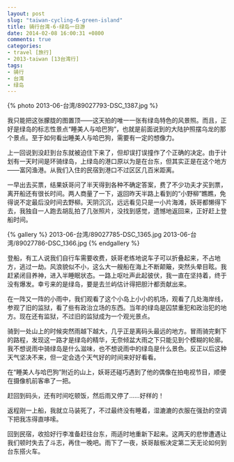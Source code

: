 ```yaml
---
layout: post
slug: "taiwan-cycling-6-green-island"
title: 骑行台湾-6-绿岛一日游
date: 2014-02-08 16:00:31 +0800
comments: true
categories:
- travel [旅行]
- 2013-taiwan [13台湾行]
tags:
- 骑行
- 台湾
- 绿岛
---
```


{% photo 2013-06-台湾/89027793-DSC_1387.jpg %}

我只能把这张朦胧的图置顶——这天拍的唯一一张有绿岛特色的风景照。而且，正好是绿岛的标志性景点“睡美人与哈巴狗”，也就是前面说到的大陆护照摆乌龙的那个景点。至于如何看出睡美人与哈巴狗，需要有一定的想像力。

上一回说到没赶到台东就被迫住下来了，但却误打误撞作了个正确的决定。由于计划有一天时间是环骑绿岛，上绿岛的港口原以为是在台东，但其实正是在这个地方——富冈渔港。从我们入住的民宿到港口不过区区几百米距离。

一早出去买票，结果妖哥问了半天得到各种不确定答案，费了不少功夫才买到票，离开船还有很长时间。两人商量了一下，返回昨天半路上看到的“小野柳”瞧瞧，免得说不定最后没时间去野柳。天阴沉沉，远远看见只是一小片海滩，妖哥都懒得下去，我独自一人跑去胡乱拍了几张照片，没找到感觉，遗憾地返回来，正好赶上登船时间。

<!-- more -->

{% gallery %}
2013-06-台湾/89027785-DSC_1365.jpg
2013-06-台湾/89027786-DSC_1366.jpg
{% endgallery %}

登船，有工人说我们自行车需要收费，妖哥老练地说车子可以折叠起来，不占地方，逃过一劫。风浪貌似不小，这么大一艘船在海上不断颠簸，突然头晕目眩。我赶紧闭目养神，进入半睡眠状态。一路上呕吐声此起彼伏，我一直在坚持着，终于没有爆发。幸亏来的是绿岛，要是去兰屿估计得把胆汁都贡献出来。

在一阵又一阵的小雨中，我们观看了这个小岛上小小的机场，观看了几处海岸线，参观了旧的监狱，看了些有政治立场的东西。当年的绿岛是囚禁重犯和政治犯的地方。现在还有监狱，不过旧的监狱成为一个观光景点。

骑到一处山上的时候突然雨越下越大，几乎正是离码头最远的地方。冒雨骑完剩下的路程，发现这一路才是绿岛的精华，无奈倾盆大雨之下只能见到个模糊的轮廓。我不想说雨中骑绿岛是什么滋味，也不想说雨中的绿岛是什么景色。反正以后这种天气坚决不来，但一定会选个天气好的时间来好好看看。

在“睡美人与哈巴狗”附近的山上，妖哥还碰巧遇到了他的偶像在拍电视节目，顺便在摄像机前客串了一把。

赶回到码头，还有时间吃顿饭，然后雨又停了……好样的！

返程刚一上船，我就立马装死了，不过最终没有睡着，湿漉漉的衣服在强劲的空调下把我冻得直哆嗦。

回到民宿，收拾好行李准备赶往台东，雨适时地重新下起来。这两天的悲惨遭遇让我们顿时失去了斗志，再住一晚吧。雨下了一夜，妖哥敲板决定第二天无论如何到台东搭火车。
